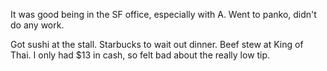 It was good being in the SF office, especially with A. Went to panko, didn't do any work.

Got sushi at the stall. Starbucks to wait out dinner. Beef stew at King of Thai. I only had $13 in cash, so felt bad about the really low tip.
